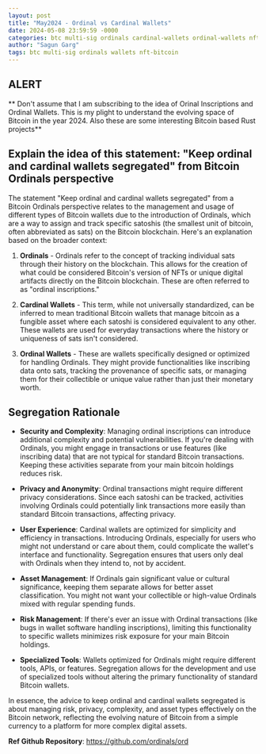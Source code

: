 ```yaml
---
layout: post
title: "May2024 - Ordinal vs Cardinal Wallets"
date: 2024-05-08 23:59:59 -0000
categories: btc multi-sig ordinals cardinal-wallets ordinal-wallets nft-bitcoin
author: "Sagun Garg"
tags: btc multi-sig ordinals wallets nft-bitcoin
---
```


## ALERT
** Don't assume that I am subscribing to the idea of Orinal Inscriptions and Ordinal Wallets. This is my plight to understand the evolving space of Bitcoin in the year 2024. Also these are some interesting Bitcoin based Rust projects**

## Explain the idea of this statement: "Keep ordinal and cardinal wallets segregated" from Bitcoin Ordinals perspective

The statement "Keep ordinal and cardinal wallets segregated" from a Bitcoin Ordinals perspective relates to the management and usage of different types of Bitcoin wallets due to the introduction of Ordinals, which are a way to assign and track specific satoshis (the smallest unit of bitcoin, often abbreviated as sats) on the Bitcoin blockchain. Here's an explanation based on the broader context:

1. **Ordinals** - Ordinals refer to the concept of tracking individual sats through their history on the blockchain. This allows for the creation of what could be considered Bitcoin's version of NFTs or unique digital artifacts directly on the Bitcoin blockchain. These are often referred to as "ordinal inscriptions."

2. **Cardinal Wallets** - This term, while not universally standardized, can be inferred to mean traditional Bitcoin wallets that manage bitcoin as a fungible asset where each satoshi is considered equivalent to any other. These wallets are used for everyday transactions where the history or uniqueness of sats isn't considered.

3. **Ordinal Wallets** - These are wallets specifically designed or optimized for handling Ordinals. They might provide functionalities like inscribing data onto sats, tracking the provenance of specific sats, or managing them for their collectible or unique value rather than just their monetary worth.

## Segregation Rationale ##

- **Security and Complexity**: Managing ordinal inscriptions can introduce additional complexity and potential vulnerabilities. If you're dealing with Ordinals, you might engage in transactions or use features (like inscribing data) that are not typical for standard Bitcoin transactions. Keeping these activities separate from your main bitcoin holdings reduces risk.

- **Privacy and Anonymity**: Ordinal transactions might require different privacy considerations. Since each satoshi can be tracked, activities involving Ordinals could potentially link transactions more easily than standard Bitcoin transactions, affecting privacy.

- **User Experience**: Cardinal wallets are optimized for simplicity and efficiency in transactions. Introducing Ordinals, especially for users who might not understand or care about them, could complicate the wallet's interface and functionality. Segregation ensures that users only deal with Ordinals when they intend to, not by accident.

- **Asset Management**: If Ordinals gain significant value or cultural significance, keeping them separate allows for better asset classification. You might not want your collectible or high-value Ordinals mixed with regular spending funds.

- **Risk Management**: If there's ever an issue with Ordinal transactions (like bugs in wallet software handling inscriptions), limiting this functionality to specific wallets minimizes risk exposure for your main Bitcoin holdings.

- **Specialized Tools**: Wallets optimized for Ordinals might require different tools, APIs, or features. Segregation allows for the development and use of specialized tools without altering the primary functionality of standard Bitcoin wallets.

In essence, the advice to keep ordinal and cardinal wallets segregated is about managing risk, privacy, complexity, and asset types effectively on the Bitcoin network, reflecting the evolving nature of Bitcoin from a simple currency to a platform for more complex digital assets.

**Ref Github Repository**: https://github.com/ordinals/ord

